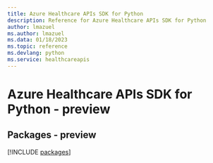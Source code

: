 ```yaml
---
title: Azure Healthcare APIs SDK for Python
description: Reference for Azure Healthcare APIs SDK for Python
author: lmazuel
ms.author: lmazuel
ms.data: 01/18/2023
ms.topic: reference
ms.devlang: python
ms.service: healthcareapis
---
```

# Azure Healthcare APIs SDK for Python - preview
## Packages - preview
[!INCLUDE [packages](healthcare-apis-index.md)]